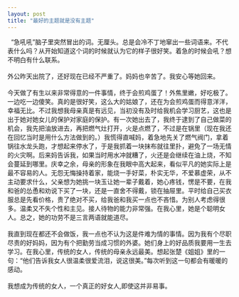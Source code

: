 ```yaml
---
layout: post
title: "最好的主题就是没有主题"
---
```

  “急吼吼”脑子里突然冒出的词。无厘头。总是会冷不丁地窜出一些词语来。不代表什么吗？从开始知道这个词的时候就认为它的样子很好笑。着急的时候会吼？想不明白有什么联系。  
    
外公昨天出院了，还好现在已经不严重了。妈妈也辛苦了。我安心等她回来。  
    
今天做了有生以来非常得意的一件事情，终于会煎鸡蛋了！外焦里嫩，好吃极了。一边吃一边傻笑。真的是很好笑，这么大的姑娘了，还在为会煎鸡蛋而得意洋洋，幸福无比。不过我想我母亲真是有远见，当初没有及时给我机会学习厨艺，这也是出于她对她女儿的保护对家庭的保护。有一次她出去了，我终于逮到了自己做菜的机会，我先把油放进去，再把燃气灶打开，火是点燃了，不过是在锅里（现在我还在回忆当时是用什么方法做到的。）我慌得直喊妈，着急地先关了燃气阀门，拿着锅往水龙头跑，才想起来停水了，于是我抓着一块抹布就往里扑，避免了一场无情的火灾啊。后来妈告诉我，如果当时用水冲就糟了，火还是会继续在油上烧，不知会蔓延到哪里。庆幸之余，母亲的形象在我眼中高大起来，看似平凡的她实际上是最不容易的人。无怨无悔操持着家，能烧一手好菜，朴实无华，不爱慕虚荣，从不主动要求什么，父亲想为她挑一块玉让她一辈子戴着，她心疼钱，愣是不要，在我和爸的怂恿和劝说下买了一块，还是一直舍不得戴，锁在抽屉里。平时给自己买衣服总是先看价格，贵了绝对不买，给我爸和我买一点也不吝惜。为别人考虑得很多。温柔又不失个性和主见。接人待物的能力非常强。在我心里，她是个聪明女人。总之，她的功劳不是三言两语就能道尽。  
    
我直到现在都还不会做饭，我一点也不认为这是件难为情的事情。因为我有个尽职尽责的好妈妈，因为有个把勤劳当成习惯的外婆。她们身上的好品质我要用一生去学习。在我心里，传统的女人，传统的母亲永远最美。想起张楚《姐姐》里的一句：“他们告诉我女人很温柔很爱流泪，说这很美。”每次听到这一句都会有暖暖的感动。  
    
我想成为传统的女人，一个真正的好女人,即使这并非易事。  

							  
		
